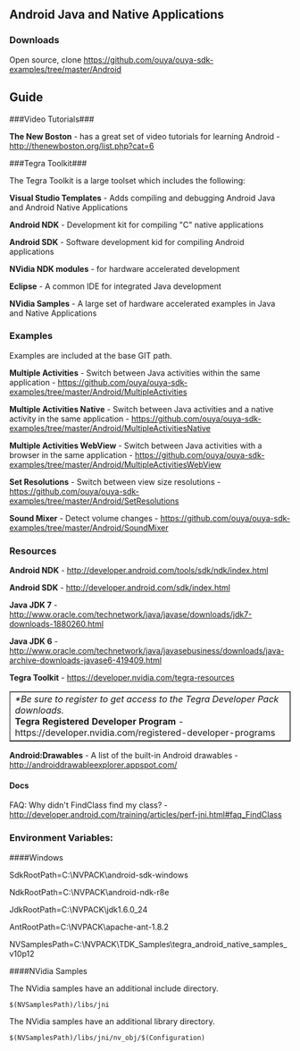 ## Android Java and Native Applications

### Downloads
Open source, clone https://github.com/ouya/ouya-sdk-examples/tree/master/Android

## Guide

###Video Tutorials###

<b>The New Boston</b> - has a great set of video tutorials for learning Android - http://thenewboston.org/list.php?cat=6

###Tegra Toolkit###

The Tegra Toolkit is a large toolset which includes the following:

<b>Visual Studio Templates</b> - Adds compiling and debugging Android Java and Android Native Applications

<b>Android NDK</b> - Development kit for compiling "C" native applications

<b>Android SDK</b> - Software development kid for compiling Android applications

<b>NVidia NDK modules</b> - for hardware accelerated development

<b>Eclipse</b> - A common IDE for integrated Java development

<b>NVidia Samples</b> - A large set of hardware accelerated examples in Java and Native Applications

### Examples

Examples are included at the base GIT path.

<b>Multiple Activities</b> - Switch between Java activities within the same application - https://github.com/ouya/ouya-sdk-examples/tree/master/Android/MultipleActivities

<b>Multiple Activities Native</b> - Switch between Java activities and a native activity in the same application - https://github.com/ouya/ouya-sdk-examples/tree/master/Android/MultipleActivitiesNative

<b>Multiple Activities WebView</b> - Switch between Java activities with a browser in the same application - https://github.com/ouya/ouya-sdk-examples/tree/master/Android/MultipleActivitiesWebView

<b>Set Resolutions</b> - Switch between view size resolutions - https://github.com/ouya/ouya-sdk-examples/tree/master/Android/SetResolutions

<b>Sound Mixer</b> - Detect volume changes - https://github.com/ouya/ouya-sdk-examples/tree/master/Android/SoundMixer

### Resources

<b>Android NDK</b> - http://developer.android.com/tools/sdk/ndk/index.html

<b>Android SDK</b> - http://developer.android.com/sdk/index.html

<b>Java JDK 7</b> - http://www.oracle.com/technetwork/java/javase/downloads/jdk7-downloads-1880260.html

<b>Java JDK 6</b> - http://www.oracle.com/technetwork/java/javasebusiness/downloads/java-archive-downloads-javase6-419409.html

<b>Tegra Toolkit</b> - https://developer.nvidia.com/tegra-resources

<table border="1"><tr><td>
<i>*Be sure to register to get access to the Tegra Developer Pack downloads.</i><br/>
<b>Tegra Registered Developer Program</b> - https://developer.nvidia.com/registered-developer-programs<br/>
</td></tr></table>

<b>Android:Drawables</b> - A list of the built-in Android drawables - http://androiddrawableexplorer.appspot.com/

#### Docs

FAQ: Why didn't FindClass find my class? - http://developer.android.com/training/articles/perf-jni.html#faq_FindClass

### Environment Variables:

####Windows

SdkRootPath=C:\NVPACK\android-sdk-windows

NdkRootPath=C:\NVPACK\android-ndk-r8e

JdkRootPath=C:\NVPACK\jdk1.6.0_24

AntRootPath=C:\NVPACK\apache-ant-1.8.2

NVSamplesPath=C:\NVPACK\TDK_Samples\tegra_android_native_samples_v10p12

####NVidia Samples

The NVidia samples have an additional include directory.

```
$(NVSamplesPath)/libs/jni
```

The NVidia samples have an additional library directory.

```
$(NVSamplesPath)/libs/jni/nv_obj/$(Configuration)
```
